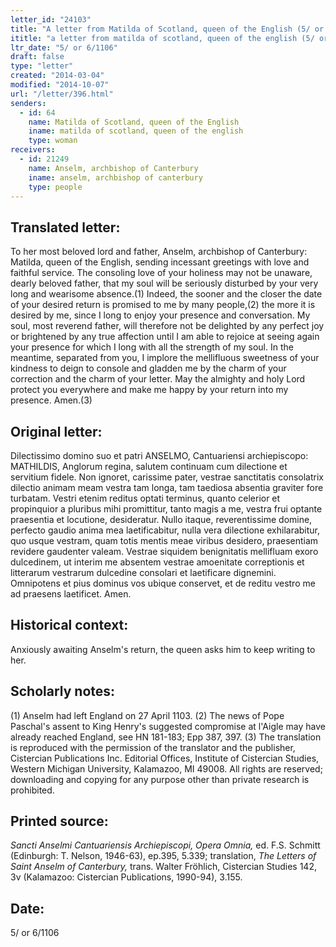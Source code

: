 ```yaml
---
letter_id: "24103"
title: "A letter from Matilda of Scotland, queen of the English (5/ or 6/1106)"
ititle: "a letter from matilda of scotland, queen of the english (5/ or 6/1106)"
ltr_date: "5/ or 6/1106"
draft: false
type: "letter"
created: "2014-03-04"
modified: "2014-10-07"
url: "/letter/396.html"
senders:
  - id: 64
    name: Matilda of Scotland, queen of the English
    iname: matilda of scotland, queen of the english
    type: woman
receivers:
  - id: 21249
    name: Anselm, archbishop of Canterbury
    iname: anselm, archbishop of canterbury
    type: people
---
```

<h2> Translated letter:</h2>To her most beloved lord and father, Anselm, archbishop of Canterbury: Matilda,
queen of the English, sending incessant greetings with love and faithful service.
The consoling love of your holiness may not be unaware, dearly beloved father, that my soul will be seriously disturbed by your very long and wearisome absence.(1) Indeed, the sooner and the closer the date of your desired return is promised to me by many people,(2) the more it is desired by me, since I long to enjoy your presence and conversation. My soul, most reverend father, will therefore not be delighted by any perfect joy or brightened by any true affection until I am able to rejoice at seeing again your presence for which I long with all the strength of my soul. In the meantime, separated from you, I implore the mellifluous sweetness of your kindness to deign to console and gladden me by the charm of your correction and the charm of your letter.
May the almighty and holy Lord protect you everywhere and make me happy by your return into my presence. Amen.(3)
<h2 class="mt-4"> Original letter:</h2>Dilectissimo domino suo et patri ANSELMO, Cantuariensi archiepiscopo: MATHILDIS, Anglorum regina, salutem continuam cum dilectione et servitium fidele.
Non ignoret, carissime pater, vestrae sanctitatis consolatrix dilectio animam meam vestra tam longa, tam taediosa absentia graviter fore turbatam. Vestri etenim reditus optati terminus, quanto celerior et propinquior a pluribus mihi promittitur, tanto magis a me, vestra frui optante praesentia et locutione, desideratur. Nullo itaque, reverentissime domine, perfecto gaudio anima mea laetificabitur, nulla vera dilectione exhilarabitur, quo usque vestram, quam totis mentis meae viribus desidero, praesentiam revidere gaudenter valeam. Vestrae siquidem benignitatis mellifluam exoro dulcedinem, ut interim me absentem vestrae amoenitate correptionis et litterarum vestrarum dulcedine consolari et laetificare dignemini.
Omnipotens et pius dominus vos ubique conservet, et de reditu vestro me ad praesens laetificet. Amen.
<h2 class="mt-4"> Historical context:</h2>Anxiously awaiting Anselm's return, the queen asks him to keep writing to her.
<h2 class="mt-4"> Scholarly notes:</h2>(1) Anselm had left England on 27 April 1103.
(2) The news of Pope Paschal's assent to King Henry's suggested compromise at l'Aigle may have already reached England, see HN 181-183; Epp 387, 397.
(3) The translation is reproduced with the permission of the translator and the publisher, Cistercian Publications Inc. Editorial Offices, Institute of Cistercian Studies, Western Michigan University, Kalamazoo, MI 49008.  All rights are reserved; downloading and copying for any purpose other than private research is prohibited.
<h2 class="mt-4"> Printed source:</h2><p><em>Sancti Anselmi Cantuariensis Archiepiscopi, Opera Omnia,</em> ed. F.S. Schmitt (Edinburgh: T. Nelson, 1946-63), ep.395, 5.339; translation, <em>The Letters of Saint Anselm of Canterbury,</em> trans. Walter Fröhlich, Cistercian Studies 142, 3v (Kalamazoo: Cistercian Publications, 1990-94), 3.155.</p><h2 class="mt-4"> Date:</h2>5/ or 6/1106